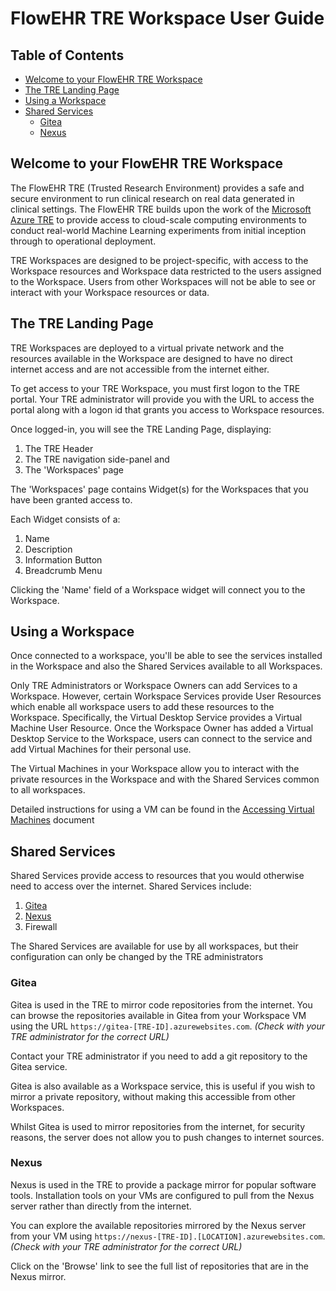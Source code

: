 # FlowEHR TRE Workspace User Guide

## Table of Contents

- [Welcome to your FlowEHR TRE Workspace](#welcome-to-your-flowehr-tre-workspace)
- [The TRE Landing Page](#the-tre-landing-page)
- [Using a Workspace](#using-a-workspace)
- [Shared Services](#shared-services)
    - [Gitea](#gitea)
    - [Nexus](#nexus)

## Welcome to your FlowEHR TRE Workspace

The FlowEHR TRE (Trusted Research Environment) provides a safe and secure
environment to run clinical research on real data generated in
clinical settings. The FlowEHR TRE builds upon the work of the
[Microsoft Azure TRE](https://github.com/microsoft/AzureTRE) to provide
access to cloud-scale computing environments to conduct
real-world Machine Learning experiments from initial inception through
to operational deployment.

TRE Workspaces are designed to be project-specific, with access to the Workspace
resources and Workspace data restricted to the users assigned to the Workspace.
Users from other Workspaces will not be able to see or interact with your
Workspace resources or data.


## The TRE Landing Page

TRE Workspaces are deployed to a virtual private network and the resources
available in the Workspace are designed to have no direct internet access and
are not accessible from the internet either.

To get access to your TRE Workspace, you must first logon to the TRE portal.
Your TRE administrator will provide you with the URL to access the portal along
with a logon id that grants you access to Workspace resources.

Once logged-in, you will see the TRE Landing Page, displaying:

1. The TRE Header
2. The TRE navigation side-panel and
3. The 'Workspaces' page

The 'Workspaces' page contains Widget(s) for the Workspaces that you have been
granted access to.

Each Widget consists of a:

1. Name
2. Description
3. Information Button
4. Breadcrumb Menu

Clicking the 'Name' field of a Workspace widget will connect you to the Workspace.

## Using a Workspace

Once connected to a workspace, you'll be able to see the services installed in
the Workspace and also the Shared Services available to all Workspaces.

Only TRE Administrators or Workspace Owners can add Services to a Workspace.
However, certain Workspace Services provide User Resources which enable all
workspace users to add these resources to the Workspace. Specifically,
the Virtual Desktop Service provides a Virtual Machine User Resource. Once
the Workspace Owner has added a Virtual Desktop Service to the Workspace,
users can connect to the service and add Virtual Machines for their personal
use.

The Virtual Machines in your Workspace
allow you to interact with the private resources in the Workspace
and with the Shared Services common to all workspaces.

Detailed instructions for using a VM can be found in the
[Accessing Virtual Machines](accessing_virtual_machines.md)
document

## Shared Services

Shared Services provide access to resources that you would otherwise
need to access over the internet. Shared Services include:

1. [Gitea](#gitea)
2. [Nexus](#nexus)
3. Firewall

The Shared Services are available for use by all workspaces, but their
configuration can only be changed by the TRE administrators

### Gitea

Gitea is used in the TRE to mirror code repositories from the internet.
You can browse the repositories available in Gitea from your Workspace
VM using the URL ```https://gitea-[TRE-ID].azurewebsites.com```.
*(Check with your TRE administrator for the correct URL)*

Contact your TRE administrator if you need to add a git repository to
the Gitea service.

Gitea is also available as a Workspace service, this is useful if you
wish to mirror a private repository, without making this accessible
from other Workspaces.

Whilst Gitea is used to mirror repositories from the internet, for
security reasons, the server does not allow you to push changes to
internet sources.

### Nexus

Nexus is used in the TRE to provide a package mirror for popular
software tools. Installation tools on your VMs are configured to
pull from the Nexus server rather than directly from the internet.

You can explore the available repositories mirrored by the Nexus
server from your VM using
```https://nexus-[TRE-ID].[LOCATION].azurewebsites.com```.
*(Check with your TRE administrator for the correct URL)*

Click on the 'Browse' link to see the full list of repositories
that are in the Nexus mirror.
